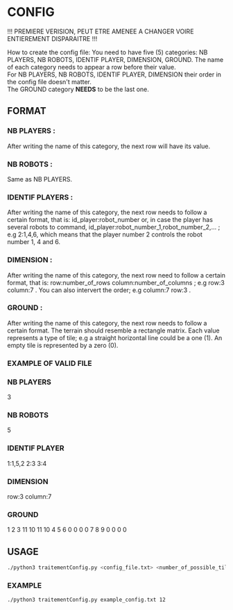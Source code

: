 # CONFIG 
!!! PREMIERE VERISION, PEUT ETRE AMENEE A CHANGER VOIRE ENTIEREMENT DISPARAITRE !!!

How to create the config file:
  You need to have five (5) categories: NB PLAYERS, NB ROBOTS, IDENTIF PLAYER, DIMENSION, GROUND. 
  The name of each category needs to appear a row before their value.  
  For NB PLAYERS, NB ROBOTS, IDENTIF PLAYER, DIMENSION their order in the config file doesn't matter.  
  The GROUND category **NEEDS** to be the last one.
  
  ## FORMAT
  ### NB PLAYERS :
  After writing the name of this category, the next row will have its value.
  
  ### NB ROBOTS :
  Same as NB PLAYERS.
  
  ### IDENTIF PLAYERS :
  After writing the name of this category, the next row needs to follow a certain format, that is:
  id_player:robot_number or, in case the player has several robots to command, id_player:robot_number_1,robot_number_2,... ; e.g 2:1,4,6, which means that the player number 2 controls the robot number 1, 4 and 6.
  
  ### DIMENSION :
  After writing the name of this category, the next row need to follow a certain format, that is:
  row:number_of_rows column:number_of_columns ; e.g row:3 column:7 .
  You can also intervert the order; e.g column:7 row:3 .

  ### GROUND :
  After writing the name of this category, the next row needs to follow a certain format.
  The terrain should resemble a rectangle matrix. Each value represents a type of tile; e.g a straight horizontal line could be a one (1).
  An empty tile is represented by a zero (0).
  
  ### EXAMPLE OF VALID FILE
  ### NB PLAYERS 
  3
  ### NB ROBOTS 
  5
  ### IDENTIF PLAYER 
  1:1,5,2 2:3 3:4
  ### DIMENSION 
  row:3 column:7
  ### GROUND 
  1 2 3 11 10 11 10
  4 5 6 0 0 0 0
  7 8 9 0 0 0 0
  
  ## USAGE
  ```sh
  ./python3 traitementConfig.py <config_file.txt> <number_of_possible_tiles>
  ```
  ### EXAMPLE
 ```sh
 ./python3 traitementConfig.py example_config.txt 12
